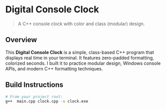 # Digital Console Clock

> A C++ console clock with color and class (modular) design.

## Overview

This **Digital Console Clock** is a simple, class-based C++ program that displays real time in your terminal. It features zero-padded formatting, colorized seconds. I built it to practice modular design, Windows console APIs, and modern C++ formatting techniques.

## Build Instructions

```bash
# From your project root:
g++  main.cpp clock.cpp -o clock.exe
